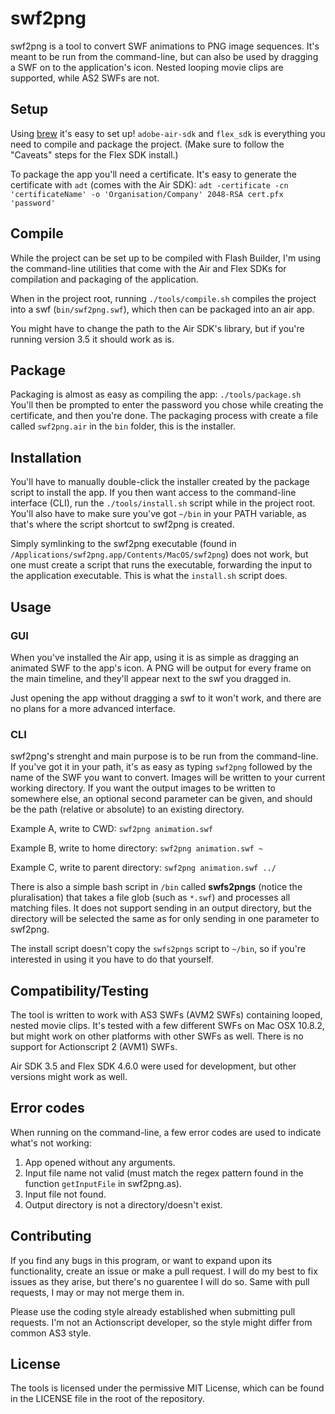 # swf2png

swf2png is a tool to convert SWF animations to PNG image sequences. It's meant to be run from the command-line, but can also be used by dragging a SWF on to the application's icon. Nested looping movie clips are supported, while AS2 SWFs are not.

## Setup

Using [brew](http://mxcl.github.com/homebrew/) it's easy to set up!
`adobe-air-sdk` and `flex_sdk` is everything you need to compile and package the project. (Make sure to follow the "Caveats" steps for the Flex SDK install.)

To package the app you'll need a certificate.
It's easy to generate the certificate with `adt` (comes with the Air SDK):
`adt -certificate -cn 'certificateName' -o 'Organisation/Company' 2048-RSA cert.pfx 'password'`

## Compile

While the project can be set up to be compiled with Flash Builder, I'm using the command-line utilities that come with the Air and Flex SDKs for compilation and packaging of the application.

When in the project root, running
`./tools/compile.sh`
compiles the project into a swf (`bin/swf2png.swf`), which then can be packaged into an air app.

You might have to change the path to the Air SDK's library, but if you're running version 3.5 it should work as is.

## Package

Packaging is almost as easy as compiling the app:
`./tools/package.sh`
You'll then be prompted to enter the password you chose while creating the certificate, and then you're done.
The packaging process with create a file called `swf2png.air` in the `bin` folder, this is the installer.

## Installation

You'll have to manually double-click the installer created by the package script to install the app. If you then want access to the command-line interface (CLI), run the `./tools/install.sh` script while in the project root. You'll also have to make sure you've got `~/bin` in your PATH variable, as that's where the script shortcut to swf2png is created.

Simply symlinking to the swf2png executable (found in `/Applications/swf2png.app/Contents/MacOS/swf2png`) does not work, but one must create a script that runs the executable, forwarding the input to the application executable. This is what the `install.sh` script does.

## Usage

### GUI

When you've installed the Air app, using it is as simple as dragging an animated SWF to the app's icon. A PNG will be output for every frame on the main timeline, and they'll appear next to the swf you dragged in.

Just opening the app without dragging a swf to it won't work, and there are no plans for a more advanced interface.

### CLI

swf2png's strenght and main purpose is to be run from the command-line. If you've got it in your path, it's as easy as typing `swf2png` followed by the name of the SWF you want to convert. Images will be written to your current working directory. If you want the output images to be written to somewhere else, an optional second parameter can be given, and should be the path (relative or absolute) to an existing directory.

Example A, write to CWD:
`swf2png animation.swf`

Example B, write to home directory:
`swf2png animation.swf ~`

Example C, write to parent directory:
`swf2png animation.swf ../`

There is also a simple bash script in `/bin` called **swfs2pngs** (notice the pluralisation) that takes a file glob (such as `*.swf`) and processes all matching files. It does not support sending in an output directory, but the directory will be selected the same as for only sending in one parameter to swf2png.

The install script doesn't copy the `swfs2pngs` script to `~/bin`, so if you're interested in using it you have to do that yourself.

## Compatibility/Testing

The tool is written to work with AS3 SWFs (AVM2 SWFs) containing looped, nested movie clips. It's tested with a few different SWFs on Mac OSX 10.8.2, but might work on other platforms with other SWFs as well. There is no support for Actionscript 2 (AVM1) SWFs.

Air SDK 3.5 and Flex SDK 4.6.0 were used for development, but other versions might work as well.

## Error codes

When running on the command-line, a few error codes are used to indicate what's not working:
1. App opened without any arguments.
2. Input file name not valid (must match the regex pattern found in the function `getInputFile` in swf2png.as).
3. Input file not found.
4. Output directory is not a directory/doesn't exist.

## Contributing

If you find any bugs in this program, or want to expand upon its functionality, create an issue or make a pull request. I will do my best to fix issues as they arise, but there's no guarentee I will do so. Same with pull requests, I may or may not merge them in.

Please use the coding style already established when submitting pull requests. I'm not an Actionscript developer, so the style might differ from common AS3 style.

## License

The tools is licensed under the permissive MIT License, which can be found in the LICENSE file in the root of the repository.
